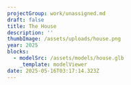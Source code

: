 ```yaml
---
projectGroup: work/unassigned.md
draft: false
title: The House
description: ''
thumbImage: /assets/uploads/house.png
year: 2025
blocks:
  - modelSrc: /assets/models/house.glb
    _template: modelViewer
date: 2025-05-16T03:17:14.323Z
---
```


